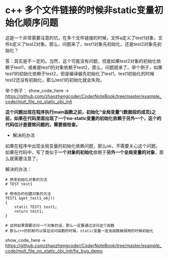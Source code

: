 # c++ 多个文件链接的时候非static变量初始化顺序问题

这是一个非常需要注意的坑，在多个文件链接的时候，文件a定义了test1对象，文件b定义了test2对象。那么，问题来了，test1对象先初始化，还是test2对象先初始化？

答：其实是不一定的。当然，这个可能没有问题，但是如果test2对象的初始化依赖于test1，或者是test1的对象依赖于test2，那么，问题就来了。举个例子，如果test1的初始化依赖于test2，但是编译器先初始化了test1，test1初始化的时候test2还没有初始化，那么test1的初始化就会失败。

举个例子：
show_code_here -> https://github.com/zhaozhengcoder/CoderNoteBook/tree/master/example_code/mult_file_no_static_obj_init

**这个问题出现在程序执行main函数之前，初始化“全局变量”(数据段的成员)之前，如果在代码里面出现了一个no-static变量的初始化依赖于另外一个，这个的代码估计是要除问题的，需要做检查。**


* 解决的办法

如果在程序中出现全局变量的初始化依赖问题，那么ok，不需要关心这个问题。如果在代码中，写了类似于**一个对象的初始化**依赖于**另外一个全局变量的对象**，那么就需要注意了。

解决的办法：

```
# 原来初始化对象的方法
# TEST test1 

# 修改办的创建对象的方法
TEST1 &get_test1_obj()
{
    static TEST1 test1;
    return test1;
}

# 这样如果需要访问一个对象的话，那么一定要通过访问这个函数
# 那么c++的机制可以保证访问函数的时候，static变量一定会函数被调用的时候初始化
```

show_code_here -> https://github.com/zhaozhengcoder/CoderNoteBook/tree/master/example_code/mult_file_no_static_obj_init/fix_bug_demo